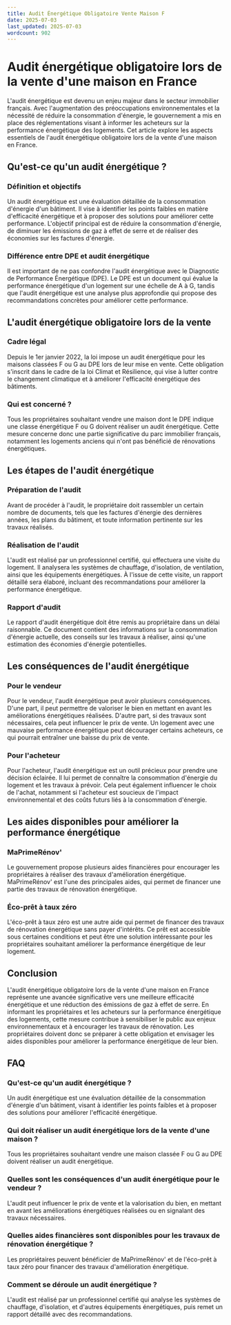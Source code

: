 ```yaml
---
title: Audit Énergétique Obligatoire Vente Maison F
date: 2025-07-03
last_updated: 2025-07-03
wordcount: 902
---
```


# Audit énergétique obligatoire lors de la vente d'une maison en France

L'audit énergétique est devenu un enjeu majeur dans le secteur immobilier français. Avec l'augmentation des préoccupations environnementales et la nécessité de réduire la consommation d'énergie, le gouvernement a mis en place des réglementations visant à informer les acheteurs sur la performance énergétique des logements. Cet article explore les aspects essentiels de l'audit énergétique obligatoire lors de la vente d'une maison en France.

## Qu'est-ce qu'un audit énergétique ?

### Définition et objectifs

Un audit énergétique est une évaluation détaillée de la consommation d'énergie d'un bâtiment. Il vise à identifier les points faibles en matière d'efficacité énergétique et à proposer des solutions pour améliorer cette performance. L'objectif principal est de réduire la consommation d'énergie, de diminuer les émissions de gaz à effet de serre et de réaliser des économies sur les factures d'énergie.

### Différence entre DPE et audit énergétique

Il est important de ne pas confondre l'audit énergétique avec le Diagnostic de Performance Énergétique (DPE). Le DPE est un document qui évalue la performance énergétique d'un logement sur une échelle de A à G, tandis que l'audit énergétique est une analyse plus approfondie qui propose des recommandations concrètes pour améliorer cette performance.

## L'audit énergétique obligatoire lors de la vente

### Cadre légal

Depuis le 1er janvier 2022, la loi impose un audit énergétique pour les maisons classées F ou G au DPE lors de leur mise en vente. Cette obligation s'inscrit dans le cadre de la loi Climat et Résilience, qui vise à lutter contre le changement climatique et à améliorer l'efficacité énergétique des bâtiments.

### Qui est concerné ?

Tous les propriétaires souhaitant vendre une maison dont le DPE indique une classe énergétique F ou G doivent réaliser un audit énergétique. Cette mesure concerne donc une partie significative du parc immobilier français, notamment les logements anciens qui n'ont pas bénéficié de rénovations énergétiques.

## Les étapes de l'audit énergétique

### Préparation de l'audit

Avant de procéder à l'audit, le propriétaire doit rassembler un certain nombre de documents, tels que les factures d'énergie des dernières années, les plans du bâtiment, et toute information pertinente sur les travaux réalisés.

### Réalisation de l'audit

L'audit est réalisé par un professionnel certifié, qui effectuera une visite du logement. Il analysera les systèmes de chauffage, d'isolation, de ventilation, ainsi que les équipements énergétiques. À l'issue de cette visite, un rapport détaillé sera élaboré, incluant des recommandations pour améliorer la performance énergétique.

### Rapport d'audit

Le rapport d'audit énergétique doit être remis au propriétaire dans un délai raisonnable. Ce document contient des informations sur la consommation d'énergie actuelle, des conseils sur les travaux à réaliser, ainsi qu'une estimation des économies d'énergie potentielles.

## Les conséquences de l'audit énergétique

### Pour le vendeur

Pour le vendeur, l'audit énergétique peut avoir plusieurs conséquences. D'une part, il peut permettre de valoriser le bien en mettant en avant les améliorations énergétiques réalisées. D'autre part, si des travaux sont nécessaires, cela peut influencer le prix de vente. Un logement avec une mauvaise performance énergétique peut décourager certains acheteurs, ce qui pourrait entraîner une baisse du prix de vente.

### Pour l'acheteur

Pour l'acheteur, l'audit énergétique est un outil précieux pour prendre une décision éclairée. Il lui permet de connaître la consommation d'énergie du logement et les travaux à prévoir. Cela peut également influencer le choix de l'achat, notamment si l'acheteur est soucieux de l'impact environnemental et des coûts futurs liés à la consommation d'énergie.

## Les aides disponibles pour améliorer la performance énergétique

### MaPrimeRénov'

Le gouvernement propose plusieurs aides financières pour encourager les propriétaires à réaliser des travaux d'amélioration énergétique. MaPrimeRénov' est l'une des principales aides, qui permet de financer une partie des travaux de rénovation énergétique.

### Éco-prêt à taux zéro

L'éco-prêt à taux zéro est une autre aide qui permet de financer des travaux de rénovation énergétique sans payer d'intérêts. Ce prêt est accessible sous certaines conditions et peut être une solution intéressante pour les propriétaires souhaitant améliorer la performance énergétique de leur logement.

## Conclusion

L'audit énergétique obligatoire lors de la vente d'une maison en France représente une avancée significative vers une meilleure efficacité énergétique et une réduction des émissions de gaz à effet de serre. En informant les propriétaires et les acheteurs sur la performance énergétique des logements, cette mesure contribue à sensibiliser le public aux enjeux environnementaux et à encourager les travaux de rénovation. Les propriétaires doivent donc se préparer à cette obligation et envisager les aides disponibles pour améliorer la performance énergétique de leur bien.

## FAQ

### Qu'est-ce qu'un audit énergétique ?

Un audit énergétique est une évaluation détaillée de la consommation d'énergie d'un bâtiment, visant à identifier les points faibles et à proposer des solutions pour améliorer l'efficacité énergétique.

### Qui doit réaliser un audit énergétique lors de la vente d'une maison ?

Tous les propriétaires souhaitant vendre une maison classée F ou G au DPE doivent réaliser un audit énergétique.

### Quelles sont les conséquences d'un audit énergétique pour le vendeur ?

L'audit peut influencer le prix de vente et la valorisation du bien, en mettant en avant les améliorations énergétiques réalisées ou en signalant des travaux nécessaires.

### Quelles aides financières sont disponibles pour les travaux de rénovation énergétique ?

Les propriétaires peuvent bénéficier de MaPrimeRénov' et de l'éco-prêt à taux zéro pour financer des travaux d'amélioration énergétique.

### Comment se déroule un audit énergétique ?

L'audit est réalisé par un professionnel certifié qui analyse les systèmes de chauffage, d'isolation, et d'autres équipements énergétiques, puis remet un rapport détaillé avec des recommandations.